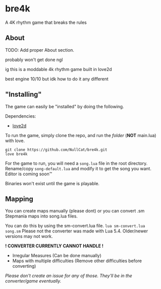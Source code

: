 # bre4k
A 4K rhythm game that breaks the rules

## About

TODO: Add proper About section.

probably won't get done ngl

ig this is a moddable 4k rhythm game built in love2d

best engine 10/10 but idk how to do it any different

## "Installing"
The game can easily be "installed" by doing the following.

Dependencies:
- [love2d](https://love2d.org)

To run the game, simply clone the repo, and run the *folder* (**NOT** main.lua) with love.
```
git clone https://github.com/NullCat/bre4k.git
love bre4k
```

For the game to run, you will need a `song.lua` file in the root directory.
Rename/copy `song-default.lua` and modify it to get the song you want.
Editor is coming soon™

Binaries won't exist until the game is playable.

## Mapping
You can create maps manually (please dont) or you can convert .sm Stepmania maps into song.lua files.

You can do this by using the sm-convert.lua file.
`lua sm-convert.lua song.sm`
Please not the converter was made with Lua 5.4. Older/newer versions may not work.

**! CONVERTER CURRENTLY CANNOT HANDLE !**
- Irregular Measures (Can be done manually)
- Maps with multiple difficulties (Remove other difficulties before converting)

*Please don't create an issue for any of those. They'll be in the converter/game eventually.*
